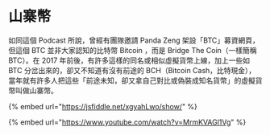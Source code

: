 # 山寨幣

如同這個 Podcast 所說，曾經有團隊邀請 Panda Zeng 架設「BTC」募資網頁，但這個 BTC 並非大家認知的比特幣 Bitcoin ，而是 Bridge The Coin（一樣簡稱 BTC）。在 2017 年前後，有許多這樣的同名或相似虛擬貨幣上線，加上一些如 BTC 分岔出來的，卻又不知道有沒有前途的 BCH（Bitcoin Cash，比特現金），當年就有許多人把這些「前途未知，卻又拿自己對比或偽裝成知名貨幣」的虛擬貨幣叫做山寨幣。

{% embed url="https://jsfiddle.net/xgyahLwo/show/" %}

{% embed url="https://www.youtube.com/watch?v=MrmKVAGl1Vg" %}



